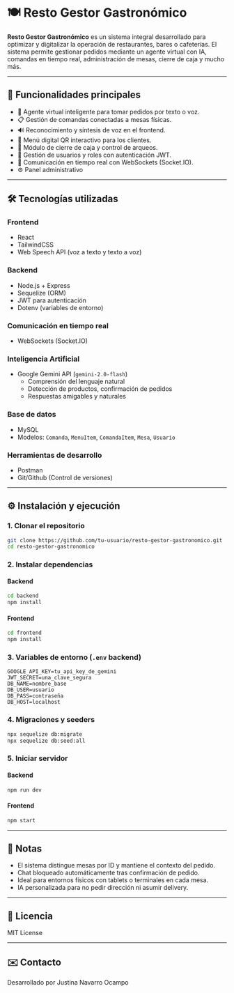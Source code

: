 # 🍽️ Resto Gestor Gastronómico

**Resto Gestor Gastronómico** es un sistema integral desarrollado para optimizar y digitalizar la operación de restaurantes, bares o cafeterías. El sistema permite gestionar pedidos mediante un agente virtual con IA, comandas en tiempo real, administración de mesas, cierre de caja y mucho más.

---

## 🚀 Funcionalidades principales

- 🤖 Agente virtual inteligente para tomar pedidos por texto o voz.
- 📋 Gestión de comandas conectadas a mesas físicas.
- 🔊 Reconocimiento y síntesis de voz en el frontend.
- 📱 Menú digital QR interactivo para los clientes.
- 🧾 Módulo de cierre de caja y control de arqueos.
- 👥 Gestión de usuarios y roles con autenticación JWT.
- 🔄 Comunicación en tiempo real con WebSockets (Socket.IO).
- ⚙️ Panel administrativo

---

## 🛠️ Tecnologías utilizadas

### Frontend
- React
- TailwindCSS
- Web Speech API (voz a texto y texto a voz)

### Backend
- Node.js + Express
- Sequelize (ORM)
- JWT para autenticación
- Dotenv (variables de entorno)

### Comunicación en tiempo real
- WebSockets (Socket.IO)

### Inteligencia Artificial
- Google Gemini API (`gemini-2.0-flash`)
  - Comprensión del lenguaje natural
  - Detección de productos, confirmación de pedidos
  - Respuestas amigables y naturales

### Base de datos 
- MySQL
- Modelos: `Comanda`, `MenuItem`, `ComandaItem`, `Mesa`, `Usuario`

### Herramientas de desarrollo
- Postman
- Git/Github (Control de versiones)

---

## ⚙️ Instalación y ejecución

### 1. Clonar el repositorio
```bash
git clone https://github.com/tu-usuario/resto-gestor-gastronomico.git
cd resto-gestor-gastronomico
```

### 2. Instalar dependencias

#### Backend
```bash
cd backend
npm install
```

#### Frontend
```bash
cd frontend
npm install
```

### 3. Variables de entorno (`.env` backend)
```env
GOOGLE_API_KEY=tu_api_key_de_gemini
JWT_SECRET=una_clave_segura
DB_NAME=nombre_base
DB_USER=usuario
DB_PASS=contraseña
DB_HOST=localhost
```

### 4. Migraciones y seeders
```bash
npx sequelize db:migrate
npx sequelize db:seed:all
```

### 5. Iniciar servidor

#### Backend
```bash
npm run dev
```

#### Frontend
```bash
npm start
```

---

## 📌 Notas

- El sistema distingue mesas por ID y mantiene el contexto del pedido.
- Chat bloqueado automáticamente tras confirmación de pedido.
- Ideal para entornos físicos con tablets o terminales en cada mesa.
- IA personalizada para no pedir dirección ni asumir delivery.

---

## 📄 Licencia

MIT License

---

## ✉️ Contacto

Desarrollado por Justina Navarro Ocampo  
